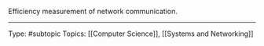 Efficiency measurement of network communication.
___
Type: #subtopic 
Topics: [[Computer Science]], [[Systems and Networking]]

